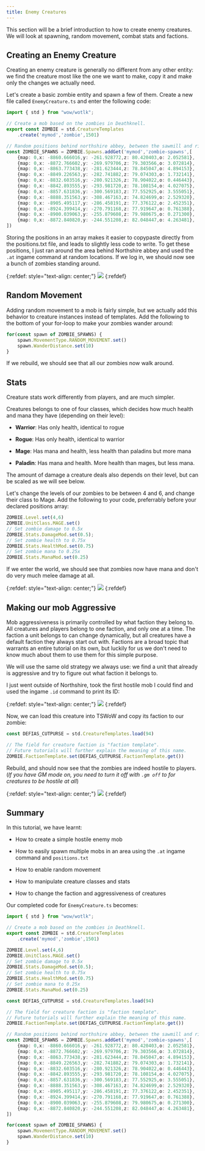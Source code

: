 ```yaml
---
title: Enemy Creatures
---
```


This section will be a brief introduction to how to create enemy creatures. We will look at spawning, random movement, combat stats and factions.

## Creating an Enemy Creature

Creating an enemy creature is generally no different from any other entity: we find the creature most like the one we want to make, copy it and make only the changes we actually need.

Let's create a basic zombie entity and spawn a few of them. Create a new file called `EnemyCreature.ts` and enter the following code:

```ts
import { std } from "wow/wotlk";

// Create a mob based on the zombies in Deathknell.
export const ZOMBIE = std.CreatureTemplates
    .create('mymod','zombie',1501)

// Random positions behind northshire abbey, between the sawmill and river.
const ZOMBIE_SPAWNS = ZOMBIE.Spawns.addGet('mymod','zombie-spawns',[
    {map: 0,x: -8860.666016,y: -261.928772,z: 80.420403,o: 2.052581},
    {map: 0,x: -8872.766602,y: -269.979706,z: 79.303566,o: 3.072814},
    {map: 0,x: -8863.773438,y: -281.623444,z: 78.845047,o: 4.894153},
    {map: 0,x: -8849.226563,y: -282.741882,z: 79.074303,o: 1.732141},
    {map: 0,x: -8832.603516,y: -280.921326,z: 78.904022,o: 0.446443},
    {map: 0,x: -8842.893555,y: -293.981720,z: 78.108154,o: 4.027075},
    {map: 0,x: -8857.631836,y: -300.569183,z: 77.552925,o: 3.555051},
    {map: 0,x: -8888.351563,y: -308.467163,z: 74.824699,o: 2.529320},
    {map: 0,x: -8905.495117,y: -286.458191,z: 77.376122,o: 2.452351},
    {map: 0,x: -8924.399414,y: -270.791168,z: 77.919647,o: 0.761388},
    {map: 0,x: -8900.039063,y: -255.879608,z: 79.980675,o: 0.271300},
    {map: 0,x: -8872.840820,y: -244.551208,z: 82.048447,o: 4.263481},
])
```

Storing the positions in an array makes it easier to copypaste directly from the positions.txt file, and leads to slightly less code to write. To get these positions, I just ran around the area behind Northshire abbey and used the `.at` ingame command at random locations. If we log in, we should now see a bunch of zombies standing around.

{:refdef: style="text-align: center;"}
![](zombies.png)
{:refdef}

## Random Movement

Adding random movement to a mob is fairly simple, but we actually add this behavior to creature instances instead of templates. Add the following to the bottom of your for-loop to make your zombies wander around:

```ts
for(const spawn of ZOMBIE_SPAWNS) {
    spawn.MovementType.RANDOM_MOVEMENT.set()
    spawn.WanderDistance.set(10)
}
```

If we rebuild, we should see that all our zombies now walk around.

## Stats

Creature stats work differently from players, and are much simpler.

Creatures belongs to one of four classes, which decides how much health and mana they have (depending on their level):

- **Warrior**: Has only health, identical to rogue

- **Rogue**: Has only health, identical to warrior

- **Mage**: Has mana and health, less health than paladins but more mana

- **Paladin**: Has mana and health. More health than mages, but less mana.

The amount of damage a creature deals also depends on their level, but can be scaled as we will see below.

Let's change the levels of our zombies to be between 4 and 6, and change their class to Mage. Add the following to your code, preferrably before your declared positions array:

```ts
ZOMBIE.Level.set(4,6)
ZOMBIE.UnitClass.MAGE.set()
// Set zombie damage to 0.5x
ZOMBIE.Stats.DamageMod.set(0.5);
// Set zombie health to 0.75x
ZOMBIE.Stats.HealthMod.set(0.75)
// Set zombie mana to 0.25x
ZOMBIE.Stats.ManaMod.set(0.25)
```

If we enter the world, we should see that zombies now have mana and don't do very much melee damage at all.

{:refdef: style="text-align: center;"}
![](zombie-mage.png)
{:refdef}

## Making our mob Aggressive

Mob aggressiveness is primarily controlled by what faction they belong to. All creatures and players belong to one faction, and only one at a time. The faction a unit belongs to can change dynamically, but all creatures have a default faction they always start out with. Factions are a broad topic that warrants an entire tutorial on its own, but luckily for us we don't need to know much about them to use them for this simple purpose.

We will use the same old strategy we always use: we find a unit that already is aggressive and try to figure out what faction it belongs to.

I just went outside of Northshire, took the first hostile mob I could find and used the ingame `.id` command to print its ID:

{:refdef: style="text-align: center;"}
![](hostile-mob.png)
{:refdef}

Now, we can load this creature into TSWoW and copy its faction to our zombie:

```ts
const DEFIAS_CUTPURSE = std.CreatureTemplates.load(94)

// The field for creature faction is "faction template".
// Future tutorials will further explain the meaning of this name.
ZOMBIE.FactionTemplate.set(DEFIAS_CUTPURSE.FactionTemplate.get())
```

Rebuild, and should now see that the zombies are indeed hostile to players. (_If you have GM mode on, you need to turn it off with `.gm off` to for creatures to be hostile at all_)

{:refdef: style="text-align: center;"}
![](hostile.png)
{:refdef}

## Summary

In this tutorial, we have learnt:

- How to create a simple hostile enemy mob

- How to easily spawn multiple mobs in an area using the `.at` ingame command and `positions.txt`

- How to enable random movement

- How to manipulate creature classes and stats

- How to change the faction and aggressiveness of creatures

Our completed code for `EnemyCreature.ts` becomes:

```ts
import { std } from "wow/wotlk";

// Create a mob based on the zombies in Deathknell.
export const ZOMBIE = std.CreatureTemplates
    .create('mymod','zombie',1501)

ZOMBIE.Level.set(4,6)
ZOMBIE.UnitClass.MAGE.set()
// Set zombie damage to 0.5x
ZOMBIE.Stats.DamageMod.set(0.5);
// Set zombie health to 0.75x
ZOMBIE.Stats.HealthMod.set(0.75)
// Set zombie mana to 0.25x
ZOMBIE.Stats.ManaMod.set(0.25)

const DEFIAS_CUTPURSE = std.CreatureTemplates.load(94)

// The field for creature faction is "faction template".
// Future tutorials will further explain the meaning of this name.
ZOMBIE.FactionTemplate.set(DEFIAS_CUTPURSE.FactionTemplate.get())

// Random positions behind northshire abbey, between the sawmill and river.
const ZOMBIE_SPAWNS = ZOMBIE.Spawns.addGet('mymod','zombie-spawns',[
    {map: 0,x: -8860.666016,y: -261.928772,z: 80.420403,o: 2.052581},
    {map: 0,x: -8872.766602,y: -269.979706,z: 79.303566,o: 3.072814},
    {map: 0,x: -8863.773438,y: -281.623444,z: 78.845047,o: 4.894153},
    {map: 0,x: -8849.226563,y: -282.741882,z: 79.074303,o: 1.732141},
    {map: 0,x: -8832.603516,y: -280.921326,z: 78.904022,o: 0.446443},
    {map: 0,x: -8842.893555,y: -293.981720,z: 78.108154,o: 4.027075},
    {map: 0,x: -8857.631836,y: -300.569183,z: 77.552925,o: 3.555051},
    {map: 0,x: -8888.351563,y: -308.467163,z: 74.824699,o: 2.529320},
    {map: 0,x: -8905.495117,y: -286.458191,z: 77.376122,o: 2.452351},
    {map: 0,x: -8924.399414,y: -270.791168,z: 77.919647,o: 0.761388},
    {map: 0,x: -8900.039063,y: -255.879608,z: 79.980675,o: 0.271300},
    {map: 0,x: -8872.840820,y: -244.551208,z: 82.048447,o: 4.263481},
])

for(const spawn of ZOMBIE_SPAWNS) {
    spawn.MovementType.RANDOM_MOVEMENT.set()
    spawn.WanderDistance.set(10)
}
```
